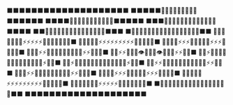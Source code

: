 ⬛⬛⬛⬛⬛⬛⬛⬛⬛⬛⬛⬛⬛⬛⬛⬛⬛⬛⬛⬛
⬛⬛⬛⬛⬛🔬🔬🔬🔬🔬🔬🔬🔬🔬⬛⬛⬛⬛⬛⬛
⬛⬛⬛⬛🔬🔬🔬🔬🔬🔬🔬🔬🔬🔬🔬⬛⬛⬛⬛⬛
⬛⬛⬛🔬🔬🔬🔬🔬🔬🔬🔬🔬🔬🔬🔬🔬⬛⬛⬛⬛
⬛⬛🔬🔬🔬🔬🔬🔬🔬🔬🔬🔬🔬🔬🔬🔬🔬⬛⬛⬛
⬛🔬🔬🔬🔬🔬🔬🔬🔬🔬🔬🔬🔬🔬🔬🔬🔬🔬⬛⬛
🔬🔬🔬🔬🔬🔬🔬⚡⚡⚡⚡⚡🔬🔬🔬🔬🔬🔬🔬⬛
🔬🔬🔬🔬🔬⚡⚡⚡⚡⚡⚡⚡⚡⚡🔬🔬🔬🔬🔬⬛
🔬🔬🔬🔬⚡⚡⚡👤👤👤👤👤⚡⚡⚡🔬🔬🔬🔬⬛
🔬🔬🔬⚡⚡👤👤👤👤👤👤👤👤👤⚡⚡🔬🔬🔬⬛
🔬🔬⚡⚡👤👤👤👁️👤👤👤👁️👤👤👤⚡⚡🔬🔬⬛
🔬🔬⚡👤👤👤👤👤👤👃👤👤👤👤👤👤⚡🔬🔬⬛
🔬🔬⚡👤👤👤👤👤👤👄👤👤👤👤👤👤⚡🔬🔬⬛
🔬🔬⚡⚡👤👤👤👤👤👤👤👤👤👤👤⚡⚡🔬🔬⬛
🔬🔬🔬⚡⚡👤👤👤👤👤👤👤👤👤⚡⚡🔬🔬🔬⬛
🔬🔬🔬🔬⚡⚡⚡👤👤👤👤👤⚡⚡⚡🔬🔬🔬🔬⬛
🔬🔬🔬🔬🔬⚡⚡⚡⚡⚡⚡⚡⚡⚡🔬🔬🔬🔬🔬⬛
🔬🔬🔬🔬🔬🔬🔬⚡⚡⚡⚡⚡🔬🔬🔬🔬🔬🔬🔬⬛
⬛🔬🔬🔬🔬🔬🔬🔬🔬🔬🔬🔬🔬🔬🔬🔬🔬🔬⬛⬛
⬛⬛⬛⬛⬛⬛⬛⬛⬛⬛⬛⬛⬛⬛⬛⬛⬛⬛⬛⬛
